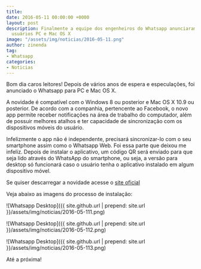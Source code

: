 ```yaml
---
title: 
date: 2016-05-11 00:00:00 +0000
layout: post
description: Finalmente a equipe dos engenheiros do Whatsapp anunciaram o app para
  usuários PC e Mac OS X
image: "/assets/img/noticias/2016-05-11.png"
author: zinenda
tag:
- Whatsapp
categories:
- Noticias
---
```


Bom dia caros leitores! 
Depois de vários anos de espera e especulações, foi anunciado o Whatsapp para PC e Mac OS X.

A novidade é compatível com o Windows 8 ou posterior e Mac OS X 10.9 ou posterior.
De acordo com a companhia, pertencente ao Facebook, o novo app permite receber notificações na área de trabalho do computador, além de possuir melhores atalhos e ter capacidade de sincronização com os dispositivos móveis do usuário.

Infelizmente o app não é independente, precisará sincronizar-lo com o seu smartphone assim como o Whatsapp Web.
Foi essa parte que deixou me infeliz.
Depois de instalar o aplicativo, um código QR será enviado para que seja lido através do WhatsApp do smartphone, ou seja, a versão para desktop só funcionará caso o usuário tenha o aplicativo instalado em algum dispositivo móvel.

Se quiser descarregar a novidade acesse o [site oficial](https://www.whatsapp.com/download/)

Veja abaixo as imagens do processo de instalação:

![Whatsapp Desktop]({{ site.github.url | prepend: site.url }}/assets/img/noticias/2016-05-111.png)

![Whatsapp Desktop]({{ site.github.url | prepend: site.url }}/assets/img/noticias/2016-05-112.png)

![Whatsapp Desktop]({{ site.github.url | prepend: site.url }}/assets/img/noticias/2016-05-113.png)


Até a próxima!